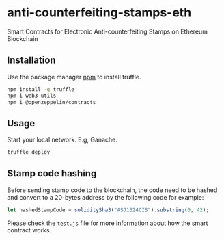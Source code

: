 # anti-counterfeiting-stamps-eth

Smart Contracts for Electronic Anti-counterfeiting Stamps on Ethereum Blockchain

## Installation

Use the package manager [npm](https://nodejs.org/en/) to install truffle.

```bash
npm install -g truffle
npm i web3-utils
npm i @openzeppelin/contracts
```

## Usage

Start your local network. E.g, Ganache.

```bash
truffle deploy
```

## Stamp code hashing
Before sending stamp code to the blockchain, the code need to be hashed and convert to a 20-bytes address by the following code for example:

```javascript
let hashedStampCode = soliditySha3("ASJ1324CIS").substring(0, 42);
```
Please check the `test.js` file for more information about how the smart contract works.
